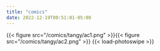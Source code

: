 ```yaml
---
title: "comics"
date: 2022-12-19T00:51:01-05:00
---
```


{{< figure src="/comics/tangy/ac1.png" >}}{{< figure src="/comics/tangy/ac2.png" >}}
{{< load-photoswipe >}}
